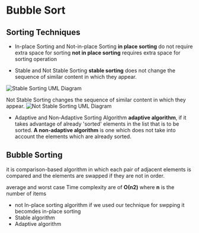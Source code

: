 # Bubble Sort

## Sorting Techniques

- In-place Sorting and Not-in-place Sorting
**in place sorting** do not require extra space for sorting
**not in place sorting** requires extra space for sorting operation

- Stable and Not Stable Sorting
**stable sorting** does not change the sequence of similar content in which they appear.

![Stable Sorting UML Diagram](https://www.tutorialspoint.com/data_structures_algorithms/images/stable_sort.jpg)
  
Not Stable Sorting changes the sequence of similar content in which they appear.
![Not Stable Sorting UML Diagram](https://www.tutorialspoint.com/data_structures_algorithms/images/unstable_sort.jpg)

- Adaptive and Non-Adaptive Sorting Algorithm
**adaptive algorithm**, if it takes advantage of already 'sorted' elements in the list that is to be sorted.
**A non-adaptive algorithm** is one which does not take into account the elements which are already sorted.

## Bubble Sorting

it is comparison-based algorithm in which each pair of adjacent elements is compared and the elements are swapped if they are not in order.

average and worst case Time complexity are of **Ο(n2)** where **n** is the number of items

- not In-place sorting algorithm if we used our technique for swpping it becomdes in-place sorting
- Stable algorithm
- Adaptive algorithm
